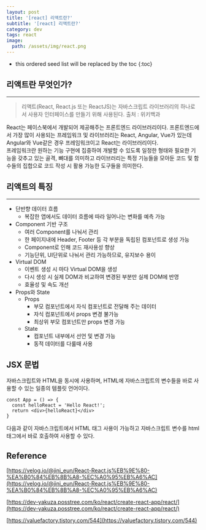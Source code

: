 ```yaml
---
layout: post
title: '[react] 리액트란?'
subtitle: '[react] 리액트란?'
category: dev
tags: react
image:
  path: /assets/img/react.png
---
```


<!-- prettier-ignore -->
* this ordered seed list will be replaced by the toc 
{:toc}

## 리액트란 무엇인가?

---

> 리액트(React, React.js 또는 ReactJS)는 자바스크립트 라이브러리의 하나로서 사용자 인터페이스를 만들기 위해 사용된다.
> 출처 : 위키백과

React는 페이스북에서 개발되어 제공해주는 프론트엔드 라이브러리이다. 프론트엔드에서 가장 많이 사용되는 프레임워크 및 라이브러리는 React, Angular, Vue가 있는데 Angular와 Vue같은 경우 프레임워크이고 React는 라이브러리이다.  
프레임워크란 원하는 기능 구현에 집중하여 개발할 수 있도록 일정한 형태와 필요한 기능을 갖추고 있는 골격, 뼈대를 의미하고 라이브러리는 특정 기능들을 모아둔 코드 및 함수들의 집합으로 코드 작성 시 활용 가능한 도구들을 의미한다.

## 리액트의 특징

---

- 단반향 데이터 흐름
  - 복잡한 앱에서도 데이터 흐름에 따라 일어나는 변화를 예측 가능
- Component 기반 구조
  - 여러 Component를 나눠서 관리
  - 한 페이지내에 Header, Footer 등 각 부분을 독립된 컴포넌트로 생성 가능
  - Component로 인해 코드 재사용성 향상
  - 기능단위, UI단위로 나눠서 관리 가능하므로, 유지보수 용이
- Virtual DOM
  - 이벤트 생성 시 마다 Virtual DOM을 생성
  - 다시 생성 시 실제 DOM과 비교하여 변경된 부분만 실제 DOM에 반영
  - 효율성 및 속도 개선
- Props와 State
  - Props
    - 부모 컴포넌트에서 자식 컴포넌트로 전달해 주는 데이터
    - 자식 컴포넌트에서 props 변경 불가능
    - 최상위 부모 컴포넌트만 props 변경 가능
  - State
    - 컴포넌트 내부에서 선언 및 변경 가능
    - 동적 데이터를 다룰때 사용

## JSX 문법

자바스크립트와 HTML을 동시에 사용하며, HTML에 자바스크립트의 변수들을 바로 사용할 수 있는 일종의 템플릿 언어이다.

```
const App = () => {
  const helloReact = 'Hello React!';
  return <div>{helloReact}</div>
}
```

다음과 같이 자바스크립트에서 HTML 태그 사용이 가능하고 자바스크립트 변수를 html 태그에서 바로 호출하여 사용할 수 있다.

## Reference

[https://velog.io/@jini_eun/React-React.js%EB%9E%80-%EA%B0%84%EB%8B%A8-%EC%A0%95%EB%A6%AC](https://velog.io/@jini_eun/React-React.js%EB%9E%80-%EA%B0%84%EB%8B%A8-%EC%A0%95%EB%A6%AC)

[https://dev-yakuza.posstree.com/ko/react/create-react-app/react/](https://dev-yakuza.posstree.com/ko/react/create-react-app/react/)

[https://valuefactory.tistory.com/544](https://valuefactory.tistory.com/544)
